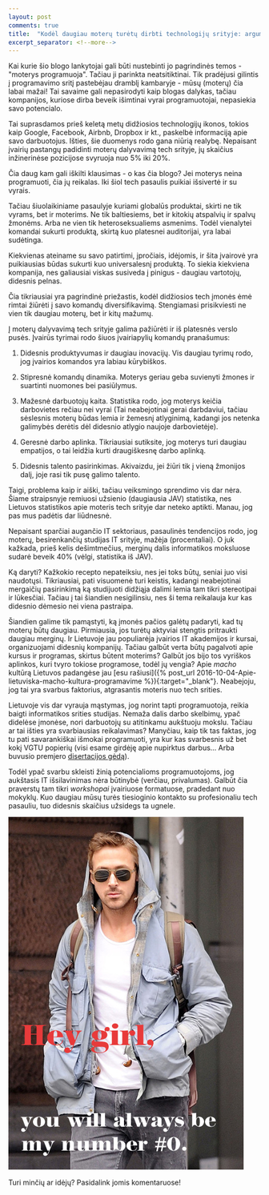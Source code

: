 ```yaml
---
layout: post
comments: true
title:  "Kodėl daugiau moterų turėtų dirbti technologijų srityje: argumentai įmonėms"
excerpt_separator: <!--more-->
---
```

Kai kurie šio blogo lankytojai gali būti nustebinti jo pagrindinės temos - "moterys programuoja". Tačiau ji parinkta neatsitiktinai. Tik pradėjusi 
gilintis į programavimo sritį pastebėjau dramblį kambaryje - mūsų (moterų) čia labai mažai! Tai savaime gali nepasirodyti kaip blogas dalykas, 
tačiau kompanijos, kuriose dirba beveik išimtinai vyrai programuotojai, nepasiekia savo potencialo.
<!--more-->

Tai suprasdamos prieš keletą metų didžiosios technologijų ikonos, tokios kaip Google, Facebook, Airbnb, Dropbox ir kt., paskelbė informaciją apie 
savo darbuotojus. Išties, šie duomenys rodo gana niūrią realybę. Nepaisant įvairių pastangų padidinti moterų dalyvavimą tech srityje, jų 
skaičius inžinerinėse pozicijose svyruoja nuo 5% iki 20%. 

Čia daug kam gali iškilti klausimas - o kas čia blogo? Jei moterys neina programuoti, čia jų reikalas. Iki šiol tech pasaulis puikiai išsivertė
ir su vyrais.
 
Tačiau šiuolaikiniame pasaulyje kuriami globalūs produktai, skirti ne tik vyrams, bet ir moterims. Ne tik baltiesiems, bet ir kitokių atspalvių 
ir spalvų žmonėms. Arba ne vien tik heteroseksualiems asmenims. Todėl vienalytei komandai sukurti produktą, skirtą kuo platesnei auditorijai, 
yra labai sudėtinga. 
  
Kiekvienas ateiname su savo patirtimi, įpročiais, idėjomis, ir šita įvairovė yra puikiausias būdas sukurti kuo universalesnį produktą. To siekia 
kiekviena kompanija, nes galiausiai viskas susiveda į pinigus - daugiau vartotojų, didesnis pelnas. 

Čia tikriausiai yra pagrindinė priežastis, kodėl didžiosios tech įmonės ėmė rimtai žiūrėti į savo komandų diversifikavimą. Stengiamasi prisikviesti
ne vien tik daugiau moterų, bet ir kitų mažumų. 

Į moterų dalyvavimą tech srityje galima pažiūrėti ir iš platesnės verslo pusės. Įvairūs tyrimai rodo šiuos įvairiapylių komandų pranašumus:

1. Didesnis produktyvumas ir daugiau inovacijų. Vis daugiau tyrimų rodo, jog įvairios komandos yra labiau kūrybiškos.

2. Stipresnė komandų dinamika. Moterys geriau geba suvienyti žmones ir suartinti nuomones bei pasiūlymus. 

3. Mažesnė darbuotojų kaita. Statistika rodo, jog moterys keičia darbovietes rečiau nei vyrai (Tai neabejotinai gerai darbdaviui, tačiau 
sėslesnis moterų būdas lemia ir žemesnį atlyginimą, kadangi jos netenka galimybės derėtis dėl didesnio atlygio naujoje darbovietėje).

4. Geresnė darbo aplinka. Tikriausiai sutiksite, jog moterys turi daugiau empatijos, o tai leidžia kurti draugiškesnę darbo aplinką.

5. Didesnis talento pasirinkimas. Akivaizdu, jei žiūri tik į vieną žmonijos dalį, joje rasi tik pusę galimo talento.

Taigi, problema kaip ir aiški, tačiau veiksmingo sprendimo vis dar nėra. Šiame straipsnyje remiuosi užsienio (daugiausia JAV) statistika, nes Lietuvos statistikos
apie moteris tech srityje dar neteko aptikti. Manau, jog pas mus padėtis dar liūdnesnė. 

Nepaisant sparčiai augančio IT sektoriaus, pasaulinės tendencijos rodo, jog moterų, besirenkančių studijas IT srityje, mažėja (procentaliai). O juk kažkada, prieš
 kelis dešimtmečius, merginų dalis informatikos moksluose sudarė beveik 40% (vėlgi, statistika iš JAV). 
 
Ką daryti? Kažkokio recepto nepateiksiu, nes jei toks būtų, seniai juo visi naudotųsi. Tikriausiai, pati visuomenė turi keistis, kadangi neabejotinai
mergaičių pasirinkimą ką studijuoti didžiąja dalimi lemia tam tikri stereotipai ir lūkesčiai. Tačiau į tai šiandien nesigilinsiu, nes ši tema 
reikalauja kur kas didesnio dėmesio nei viena pastraipa.

Šiandien galime tik pamąstyti, ką įmonės pačios galėtų padaryti, kad tų moterų būtų daugiau. Pirmiausia, jos turėtų aktyviai stengtis pritraukti
daugiau merginų. Ir Lietuvoje jau populiarėja įvairios IT akademijos ir kursai, organizuojami didesnių kompanijų. Tačiau galbūt verta būtų pagalvoti
apie kursus ir programas, skirtus būtent moterims? Galbūt jos bijo tos vyriškos aplinkos, kuri tvyro tokiose programose, todėl jų vengia? Apie
*macho* kultūrą Lietuvos padangėse jau [esu rašiusi]({% post_url 2016-10-04-Apie-lietuviska-macho-kultura-programavime %}){:target="_blank"}.
Neabejoju, jog tai yra svarbus faktorius, atgrasantis moteris nuo tech srities.

Lietuvoje vis dar vyrauja mąstymas, jog norint tapti programuotoja, reikia baigti informatikos srities studijas. 
Nemaža dalis darbo skelbimų, ypač didelėse įmonėse, nori darbuotojų su atitinkamu aukštuoju mokslu. Tačiau ar tai išties yra svarbiausias reikalavimas?
Manyčiau, kaip tik tas faktas, jog tu pati savarankiškai išmokai programuoti, yra kur kas svarbesnis už bet kokį VGTU popierių (visi esame girdėję
apie nupirktus darbus... Arba buvusio premjero <a href="http://rokiskis.popo.lt/2016/06/19/algirdo-butkeviciaus-disertacija/" target="_blank">disertacijos gėdą</a>). 

Todėl ypač svarbu skleisti žinią potencialioms programuotojoms, jog aukštasis IT išsilavinimas nėra būtinybė (verčiau, privalumas). 
Galbūt čia praverstų tam tikri *workshopai* įvairiuose formatuose, pradedant nuo mokyklų. Kuo daugiau mūsų turės tiesioginio kontakto su profesionaliu
tech pasauliu, tuo didesnis skaičius užsidegs ta ugnele.

![Ryan Gosling is sexy](/assets/Ryan_Gosling.jpg)

Turi minčių ar idėjų? Pasidalink jomis komentaruose!
 



